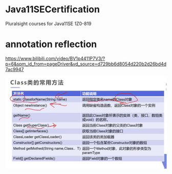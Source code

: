 # Java11SECertification
Pluralsight courses for Java11SE 1Z0-819
# annotation reflection

https://www.bilibili.com/video/BV1p4411P7V3/?p=6&spm_id_from=pageDriver&vd_source=d729bb6d8054d220b2d26bd4d7ac9947

![Class常用方法](resources/images/class_methods.png)